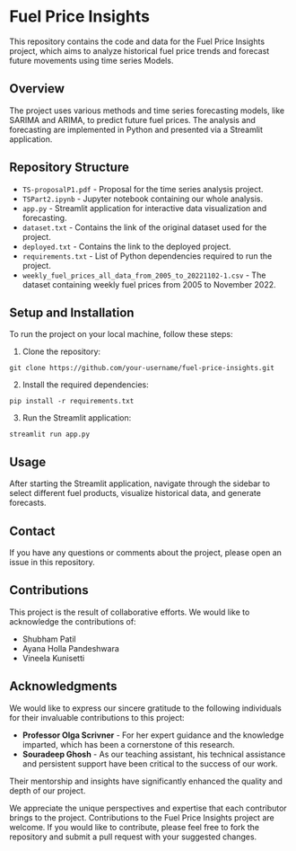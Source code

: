 # Fuel Price Insights

This repository contains the code and data for the Fuel Price Insights project, which aims to analyze historical fuel price trends and forecast future movements using time series Models.

## Overview

The project uses various methods and time series forecasting models, like SARIMA and ARIMA, to predict future fuel prices. The analysis and forecasting are implemented in Python and presented via a Streamlit application.

## Repository Structure

- `TS-proposalP1.pdf` - Proposal for the time series analysis project.
- `TSPart2.ipynb` - Jupyter notebook containing our whole analysis.
- `app.py` - Streamlit application for interactive data visualization and forecasting.
- `dataset.txt` - Contains the link of the original dataset used for the project.
- `deployed.txt` - Contains the link to the deployed project.
- `requirements.txt` - List of Python dependencies required to run the project.
- `weekly_fuel_prices_all_data_from_2005_to_20221102-1.csv` - The dataset containing weekly fuel prices from 2005 to November 2022.

## Setup and Installation

To run the project on your local machine, follow these steps:

1. Clone the repository:

```
git clone https://github.com/your-username/fuel-price-insights.git
```

2. Install the required dependencies:

```
pip install -r requirements.txt
```

3. Run the Streamlit application:

```
streamlit run app.py
```


## Usage

After starting the Streamlit application, navigate through the sidebar to select different fuel products, visualize historical data, and generate forecasts.


## Contact

If you have any questions or comments about the project, please open an issue in this repository.

## Contributions

This project is the result of collaborative efforts. We would like to acknowledge the contributions of:

- Shubham Patil
- Ayana Holla Pandeshwara
- Vineela Kunisetti

## Acknowledgments

We would like to express our sincere gratitude to the following individuals for their invaluable contributions to this project:

- **Professor Olga Scrivner** - For her expert guidance and the knowledge imparted, which has been a cornerstone of this research.
- **Souradeep Ghosh** - As our teaching assistant, his technical assistance and persistent support have been critical to the success of our work.

Their mentorship and insights have significantly enhanced the quality and depth of our project.


We appreciate the unique perspectives and expertise that each contributor brings to the project. 
Contributions to the Fuel Price Insights project are welcome. If you would like to contribute, please feel free to fork the repository and submit a pull request with your suggested changes.

